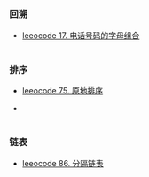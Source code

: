 #
### 回溯
* [leeocode 17. 电话号码的字母组合](https://leetcode-cn.com/problems/letter-combinations-of-a-phone-number/submissions/)


#
### 排序
* [leeocode 75. 原地排序](https://leetcode-cn.com/problems/sort-colors/submissions/)

* []()

#
### 链表
* [leeocode 86. 分隔链表](https://leetcode-cn.com/problems/partition-list/submissions/)
